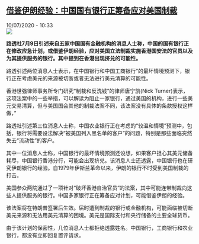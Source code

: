 <!--1594382099000-->
[借鉴伊朗经验：中国国有银行正筹备应对美国制裁](http://www.rfi.fr//cn/%E4%B8%AD%E5%9B%BD/20200710-%E5%80%9F%E9%89%B4%E4%BC%8A%E6%9C%97%E7%BB%8F%E9%AA%8C-%E4%B8%AD%E5%9B%BD%E5%9B%BD%E6%9C%89%E9%93%B6%E8%A1%8C%E6%AD%A3%E7%AD%B9%E5%A4%87%E5%BA%94%E5%AF%B9%E7%BE%8E%E5%9B%BD%E5%88%B6%E8%A3%81)
------

<div>10/07/2020 - 10:33</div><img src="https://s.rfi.fr/media/display/b4ae5b98-264b-11ea-9fc2-005056a964fe/w:310/p:16x9/2016-01-08T095135Z_206150427_GF20000087602_RTRMADP_3_CHINA-MARKETS-DOLLARDEBT.JPG"><p><strong>路透社7月9日引述来自五家中国国有金融机构的消息人士称，中国的国有银行正在修改应急计划，或借鉴伊朗经验，应对美国立法制裁实施香港国安法的官员以及为其提供服务的银行。其中提到在香港出现挤兑的可能性。</strong></p><div class="t-content__body u-clearfix"><div class="m-interstitial"></div><p>路透引述两位消息人士表示，在中国银行和中国工商银行”的最坏情境预测下，银行正在考虑美元的来源被切断或者无法进行美元清算的可能性。</p><p>香港世强律师事务所专门研究“制裁和反洗钱”的律师唐宁凯(Nick Turner)表示，这项法案中的一些举措，可以解读为阻止一家银行，通过美国的机构，进行一些美元交易清算，但与美国国会其他的制裁法案不同，该法案没有具体的条款授权这样做，”</p><p>路透社引述第三位消息人士称，中国农业银行正在考虑的“较温和情境”预测中，包括，银行将需要设法解决“被美国列入黑名单的客户”的问题，特别是那些面临突然失去“流动性”的客户。</p><p>其中一位消息人士称，中国银行的最坏情境预测还设想，如果客户担心其美元储备耗尽，中国银行香港分行，可能会出现挤兑。该消息人士还透露，中国银行也在研究伊朗银行的经验。自1979年伊斯兰革命以来，伊朗的银行不时受到美国制裁的打击。</p><p>美国参众两院通过了一项针对“破坏香港自治官员”的法案，其中可能连带制裁向这些人提供服务的银行。中国多家银行正在筹备应对计划，可能借鉴伊朗的经验。</p><p>该法案将在特朗普签署后生效。届时遭到制裁的银行或金融机构，可能面临被切断美元来源和无法用美元清算的困境。美元是国际支付和央行储备的主要全球货币。</p><p>由于该计划的保密性，几位消息人士都拒绝透露姓名。中国银行，工商银行和农业银行，都没有立即回复置评请求。</p><div class="o-self-promo o-self-promo--nl o-self-promo--hidden" data-selfpromo-newsletter></div><div class="o-self-promo o-self-promo--app o-self-promo--hidden" data-selfpromo-app></div></div>
